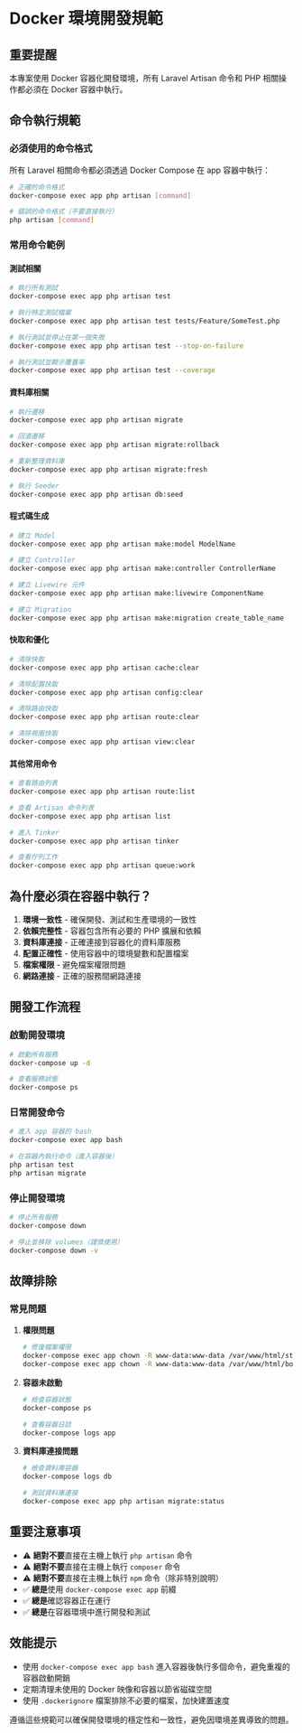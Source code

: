 # Docker 環境開發規範

## 重要提醒

本專案使用 Docker 容器化開發環境，所有 Laravel Artisan 命令和 PHP 相關操作都必須在 Docker 容器中執行。

## 命令執行規範

### 必須使用的命令格式

所有 Laravel 相關命令都必須透過 Docker Compose 在 app 容器中執行：

```bash
# 正確的命令格式
docker-compose exec app php artisan [command]

# 錯誤的命令格式（不要直接執行）
php artisan [command]
```

### 常用命令範例

#### 測試相關
```bash
# 執行所有測試
docker-compose exec app php artisan test

# 執行特定測試檔案
docker-compose exec app php artisan test tests/Feature/SomeTest.php

# 執行測試並停止在第一個失敗
docker-compose exec app php artisan test --stop-on-failure

# 執行測試並顯示覆蓋率
docker-compose exec app php artisan test --coverage
```

#### 資料庫相關
```bash
# 執行遷移
docker-compose exec app php artisan migrate

# 回滾遷移
docker-compose exec app php artisan migrate:rollback

# 重新整理資料庫
docker-compose exec app php artisan migrate:fresh

# 執行 Seeder
docker-compose exec app php artisan db:seed
```

#### 程式碼生成
```bash
# 建立 Model
docker-compose exec app php artisan make:model ModelName

# 建立 Controller
docker-compose exec app php artisan make:controller ControllerName

# 建立 Livewire 元件
docker-compose exec app php artisan make:livewire ComponentName

# 建立 Migration
docker-compose exec app php artisan make:migration create_table_name
```

#### 快取和優化
```bash
# 清除快取
docker-compose exec app php artisan cache:clear

# 清除配置快取
docker-compose exec app php artisan config:clear

# 清除路由快取
docker-compose exec app php artisan route:clear

# 清除視圖快取
docker-compose exec app php artisan view:clear
```

#### 其他常用命令
```bash
# 查看路由列表
docker-compose exec app php artisan route:list

# 查看 Artisan 命令列表
docker-compose exec app php artisan list

# 進入 Tinker
docker-compose exec app php artisan tinker

# 查看佇列工作
docker-compose exec app php artisan queue:work
```

## 為什麼必須在容器中執行？

1. **環境一致性** - 確保開發、測試和生產環境的一致性
2. **依賴完整性** - 容器包含所有必要的 PHP 擴展和依賴
3. **資料庫連接** - 正確連接到容器化的資料庫服務
4. **配置正確性** - 使用容器中的環境變數和配置檔案
5. **檔案權限** - 避免檔案權限問題
6. **網路連接** - 正確的服務間網路連接

## 開發工作流程

### 啟動開發環境
```bash
# 啟動所有服務
docker-compose up -d

# 查看服務狀態
docker-compose ps
```

### 日常開發命令
```bash
# 進入 app 容器的 bash
docker-compose exec app bash

# 在容器內執行命令（進入容器後）
php artisan test
php artisan migrate
```

### 停止開發環境
```bash
# 停止所有服務
docker-compose down

# 停止並移除 volumes（謹慎使用）
docker-compose down -v
```

## 故障排除

### 常見問題

1. **權限問題**
   ```bash
   # 修復檔案權限
   docker-compose exec app chown -R www-data:www-data /var/www/html/storage
   docker-compose exec app chown -R www-data:www-data /var/www/html/bootstrap/cache
   ```

2. **容器未啟動**
   ```bash
   # 檢查容器狀態
   docker-compose ps
   
   # 查看容器日誌
   docker-compose logs app
   ```

3. **資料庫連接問題**
   ```bash
   # 檢查資料庫容器
   docker-compose logs db
   
   # 測試資料庫連接
   docker-compose exec app php artisan migrate:status
   ```

## 重要注意事項

- ⚠️ **絕對不要**直接在主機上執行 `php artisan` 命令
- ⚠️ **絕對不要**直接在主機上執行 `composer` 命令
- ⚠️ **絕對不要**直接在主機上執行 `npm` 命令（除非特別說明）
- ✅ **總是**使用 `docker-compose exec app` 前綴
- ✅ **總是**確認容器正在運行
- ✅ **總是**在容器環境中進行開發和測試

## 效能提示

- 使用 `docker-compose exec app bash` 進入容器後執行多個命令，避免重複的容器啟動開銷
- 定期清理未使用的 Docker 映像和容器以節省磁碟空間
- 使用 `.dockerignore` 檔案排除不必要的檔案，加快建置速度

遵循這些規範可以確保開發環境的穩定性和一致性，避免因環境差異導致的問題。